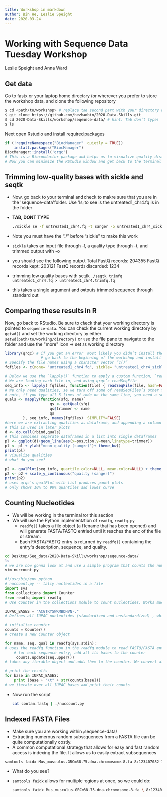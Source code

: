 ```yaml
---
title: Workshop in markdown
author: Bin He, Leslie Speight
date: 2020-03-24
---
```


Working with Sequence Data Tuesday Workshop 
===========================================
Leslie Speight and Anna Ward

## Get data
Go to fastx or your laptop home directory (or wherever you prefer to store 
the workshop data, and clone the following repository

```bash
$ cd <path/to/workshop> # replace the second part with your directory name
$ git clone https://github.com/hezhaobin/2020-Data-Skills.git
$ cd 2020-Data-Skills/workshop/seqeunce-data/ # hint: Tab don’t type!
$ ls
```
    
Next open Rstudio and install required packages

```r
if (!requireNamespace("BiocManager", quietly = TRUE))
    install.packages("BiocManager")
BiocManager::install('qrqc')
# This is a Bioconductor package and helps us to visualize quality distribution across bases in reads
# Now you can minimize the RStudio window and get back to the terminal

```

## Trimming low-quality bases with sickle and seqtk

- Now, go back to your terminal and check to makre sure that you are in the 'sequence-data'folder. Use 'ls; to see is the untreated1_chr4.fq is in the folder
- **TAB, DONT TYPE**

    ```bash 
    ./sickle se -f untreated1_chr4.fq -t sanger -o untreated1_chr4_sickle.fq
    ```

- Note you must have the “./” before “sickle” to make this work
- `sickle` takes an input file through -f, a quality type through -t, and trimmed output with -o
- you should see the following output
    Total FastQ records: 204355
    FastQ records kept: 203121
    FastQ records discarded: 1234

- trimming low quality bases with seqtk
    `./seqtk trimfq untreated1_chr4.fq > untreated1_chr4.trimfq.fq`
- this takes a single argument and outputs trimmed sequence through standard out

## Comparing these results in R

Now, go back to RStudio. Be sure to check that your working directory is pointed to `sequence-data`. You can check the current working directory by `getwd()` and set the working directory by either `setwd(path/to/working/directory)` or use the file pane to navigate to the folder and use the "more" icon -> set as working directory

```r
library(qrqc) # if you get an error, most likely you didn’t install the package successfully
                # go back to the beginning of the workshop and install `qrqc`
# Specify the file names using a character vector “c()”
fqfiles <- c(none= "untreated1_chr4.fq", sickle= "untreated1_chr4_sickle.fq", trimfq= "untreated1_chr4_trimfq.fq")

# Below we use the `lapply()` function to apply a custom function, `readSeqFile()` to read the content of each of the three files
# We are loading each file in, and using qrqc’s readSeqFile
seq_info <- lapply( fqfiles, function(file) { readSeqFile(file, hash=FALSE, kmer=FALSE) } )
# We only need qualities, se we turn off some of readSeqFiles’s other features
# note, if you type all 5 lines of code on the same line, you need a semi-colon “;” after each of line 2 and 3.
quals <- mapply(function(sfq, name){
                    qs <- getQual(sfq)
                    qs$trimmer <- name
                    qs
        }, seq_info, names(fqfiles), SIMPLIFY=FALSE)
#here we are extracting qualities as dataframe, and appending a column of which trimmer is used
# this is used in later plots 
d <- do.call(rbind,quals)
# this combines separate dataframes in a list into single dataframes
pl <- ggplot(d)+geom_line(aes(x=position,y=mean,linetype=trimmer))
pl <- pl + ylab("mean quality (sanger)")+ theme_bw()
print(pl)
# visualize qualities 
# what do you see? 

p2 <- qualPlot(seq_info, quartile.color=NULL, mean.color=NULL) + theme_bw()
p2 <- p2 + scale_y_continuous("quality (sanger)")
print(p2)
# uses qrqc’s qualPlot with list produces panel plots
# only shows 10% to 90% quantiles and lowes curve
```
## Counting Nucleotides
- We will be working in the terminal for this section
- We will use the Python implementation of `readfq`, `readfq.py`
    - `readfq()` takes a file object (a filename that has been opened) and will generate FASTA/FASTQ entried until it reaches the enc of the file or stream.
    - Each FASTA/FASTQ entry is returned by `readfq()` containing the entry's description, sequence, and quality.

```bash
cd Desktop/Seq_data/2020-Data-Skills/workshop/seqeunce-data/
ls  
# we are now gonna look at and use a simple program that counts the number of each IUPAC nucleotide in a file
vim nuccount.py
```

```python
#!/usr/bin/env python
# nuccount.py -- tally nucleotides in a file
import sys
from collections import Counter
from readfq import readfq
# Use Counter in the collections module to count nucleotides. Works much like Python dict

IUPAC_BASES = "ACGTRYSWKMBDHVN-."
# Defines all IUPAC nucleotides (standardized and unstandardized) , which we will use later to print bases in a consistent order. 

# initialize counter
counts = Counter()
# create a new Counter object

for name, seq, qual in readfq(sys.stdin):
# uses the readfq function in the readfq module to read FASTQ/FASTA entries from the file handle argument into the name, seq, qual variables
    # for each sequence entry, add all its bases to the counter
     counts.update(seq.upper())
# takes any iterable object and adds them to the counter. We convert all characters to uppercase with the upper( ) method, so that lowercase soft-masked bases are also counted. 

# print the results
for base in IUPAC_BASES:
    print (base + "\t" + str(counts[base]))
# we iterate over all IUPAC bases and print their counts
```

- Now run the script
    ```bash
    cat contam.fastq | ./nuccount.py
    ```

## Indexed FASTA Files
- Make sure you are working within /sequence-data/
- Extracting numerous random subsequences from a FASTA file can be quite computationally costly.
- A common computational strategy that allows for easy and fast random access is indexing the file. It allows us to easily extract subsequences

```bash
samtools faidx Mus_musculus.GRCm38.75.dna.chromosome.8.fa 8:123407082-123410744
```

- What do you see?
- `samtools faidx` allows for multiple regions at once, so we could do:

    ```bash
    samtools faidx Mus_musculus.GRCm38.75.dna.chromosome.8.fa \ 8:123407082-123410744 8:123518835-123536649
    ```
